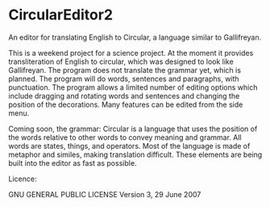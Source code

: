 # CircularEditor2
An editor for translating English to Circular, a language similar to Gallifreyan.

This is a weekend project for a science project.  At the moment it provides transliteration of English to circular, which was designed to look like Gallifreyan. The program does not translate the grammar yet, which is planned. The program will do words, sentences and paragraphs, with punctuation.  The program allows a limited number of editing options which include dragging and rotating words and sentences and changing the position of the decorations.  Many features can be edited from the side menu.


Coming soon, the grammar:
Circular is a language that uses the position of the words relative to other words to convey meaning and grammar.  All words are states, things, and operators.  Most of the language is made of metaphor and similes, making translation difficult.  These elements are being built into the editor as fast as possible.


Licence:

 GNU GENERAL PUBLIC LICENSE Version 3, 29 June 2007
